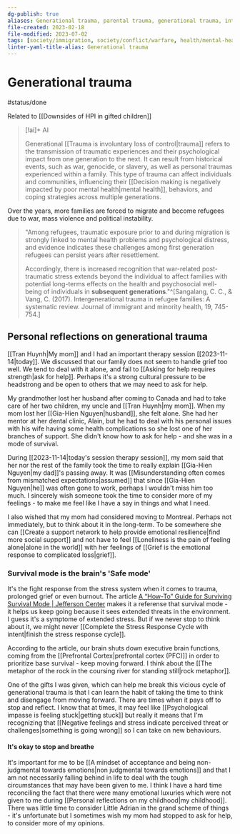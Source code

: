 ```yaml
---
dg-publish: true
aliases: Generational trauma, parental trauma, generational trauma, intergenerational trauma, multi-generational trauma
file-created: 2023-02-18
file-modified: 2023-07-02
tags: [society/immigration, society/conflict/warfare, health/mental-health/trauma, society]
linter-yaml-title-alias: Generational trauma
---
```


# Generational trauma

#status/done

Related to [[Downsides of HPI in gifted children]]

> [!ai]+ AI
>
> Generational [[Trauma is involuntary loss of control|trauma]] refers to the transmission of traumatic experiences and their psychological impact from one generation to the next. It can result from historical events, such as war, genocide, or slavery, as well as personal traumas experienced within a family. This type of trauma can affect individuals and communities, influencing their [[Decision making is negatively impacted by poor mental health|mental health]], behaviors, and coping strategies across multiple generations.

Over the years, more families are forced to migrate and become refugees due to war, mass violence and political instability.

> "Among refugees, traumatic exposure prior to and during migration is strongly linked to mental health problems and psychological distress, and evidence indicates these challenges among first generation refugees can persist years after resettlement.
>
> Accordingly, there is increased recognition that war-related post-traumatic stress extends beyond the individual to affect families with potential long-terms effects on the health and psychosocial well-being of individuals in **subsequent generations**."^[Sangalang, C. C., & Vang, C. (2017). Intergenerational trauma in refugee families: A systematic review. Journal of immigrant and minority health, 19, 745-754.]


## Personal reflections on generational trauma

[[Tran Huynh|My mom]] and I had an important therapy session [[2023-11-14|today]].  We discussed that our family does not seem to handle grief too well. We tend to deal with it alone, and fail to [[Asking for help requires strength|ask for help]]. Perhaps it's a strong cultural pressure to be headstrong and be open to others that we may need to ask for help. 

My grandmother lost her husband after coming to Canada and had to take care of her two children, my uncle and [[Tran Huynh|my mom]]. When my mom lost her [[Gia-Hien Nguyen|husband]], she felt alone. She had her mentor at her dental clinic, Alain, but he had to deal with his personal issues with his wife having some health complications so she lost one of her branches of support. She didn't know how to ask for help - and she was in a mode of survival.

During [[2023-11-14|today's session therapy session]], my mom said that her nor the rest of the family took the time to really explain [[Gia-Hien Nguyen|my dad]]'s passing away. It was [[Misunderstanding often comes from mismatched expectations|assumed]] that since [[Gia-Hien Nguyen|he]] was often gone to work, perhaps I wouldn't miss him too much. I sincerely wish someone took the time to consider more of my feelings - to make me feel like I have a say in things and what I need.

I also wished that my mom had considered moving to Montreal. Perhaps not immediately, but to think about it in the long-term. To be somewhere she can [[Create a support network to help provide emotional resilience|find more social support]] and not have to feel [[Loneliness is the pain of feeling alone|alone in the world]] with her feelings of [[Grief is the emotional response to complicated loss|grief]].

### Survival mode is the brain's 'Safe mode'

It's the fight response from the stress system when it comes to trauma, prolonged grief or even burnout. The article [A “How-To” Guide for Surviving Survival Mode | Jefferson Center](https://www.jcmh.org/a-how-to-guide-for-surviving-survival-mode/) makes it a referense that survival mode - it helps us keep going because it sees extended threats in the environment. I guess it's a symptome of extended stress. But if we never stop to think about it, we might never [[Complete the Stress Response Cycle with intent|finish the stress response cycle]]. 

According to the article, our brain shuts down executive brain functions, coming from the [[Prefrontal Cortex|prefrontal cortex (PFC)]] in order to prioritize base survival - keep moving forward. I think about the [[The metaphor of the rock in the coursing river for standing still|rock metaphor]]. 

One of the gifts I was given, which can help me break this vicious cycle of generational trauma is that I can learn the habit of taking the time to think and disengage from moving forward. There are times when it pays off to stop and reflect. I know that at times, it may feel like [[Psychological impasse is feeling stuck|getting stuck]] but really it means that I'm recognizing that [[Negative feelings and stress indicate perceived threat or challenges|something is going wrong]] so I can take on new behaviours. 

#### It's okay to stop and breathe

It's important for me to be [[A mindset of acceptance and being non-judgmental towards emotions|non judgmental towards emotions]] and that I am not necessarily falling behind in life to deal with the tough circumstances that may have been given to me. I think I have a hard time reconciling the fact that there were many emotional luxuries which were not given to me during [[Personal reflections on my childhood|my childhood]]. There was little time to consider Little Adrian in the grand scheme of things - it's unfortunate but I sometimes wish my mom had stopped to ask for help, to consider more of my opinions.

